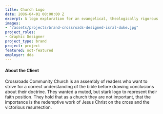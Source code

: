 ```yaml
---
title: Church Logo
date: 2006-04-01 00:00:00 Z
excerpt: A logo exploration for an evangelical, theologically rigorous assembly.
images:
- "/assets/projects/brand-crossroads-designed-isral-duke.jpg"
project_roles:
- Graphic Designer
project_type: brand
project: project
featured: not-featured
employer: dda
---
```

#### About the Client

Crossroads Community Church is an assembly of readers who want to strive for a correct understanding of the bible before drawing conclusions about their doctrine. They wanted a muted, but stark logo to represent their faith position. They hold that as a church they are not important, that the importance is the redemptive work of Jesus Christ on the cross and the victorious resurrection.
